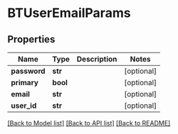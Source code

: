 # BTUserEmailParams

## Properties
Name | Type | Description | Notes
------------ | ------------- | ------------- | -------------
**password** | **str** |  | [optional] 
**primary** | **bool** |  | [optional] 
**email** | **str** |  | [optional] 
**user_id** | **str** |  | [optional] 

[[Back to Model list]](../README.md#documentation-for-models) [[Back to API list]](../README.md#documentation-for-api-endpoints) [[Back to README]](../README.md)


